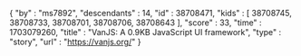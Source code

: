 {
  "by" : "ms7892",
  "descendants" : 14,
  "id" : 38708471,
  "kids" : [ 38708745, 38708733, 38708701, 38708706, 38708643 ],
  "score" : 33,
  "time" : 1703079260,
  "title" : "VanJS: A 0.9KB JavaScript UI framework",
  "type" : "story",
  "url" : "https://vanjs.org/"
}
